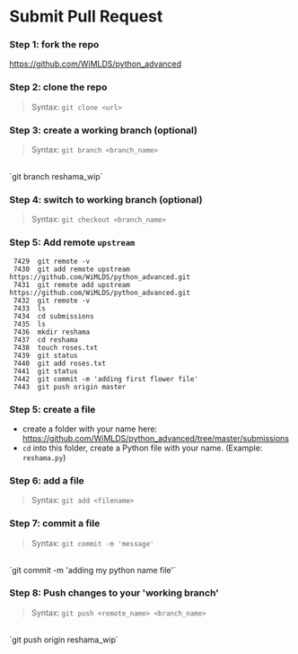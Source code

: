 # Submit Pull Request

### Step 1:  fork the repo
https://github.com/WiMLDS/python_advanced

### Step 2:  clone the repo
>Syntax:  `git clone <url>`  

### Step 3:  create a working branch (optional)
>Syntax:  `git branch <branch_name>`  

<br>
`git branch reshama_wip`

### Step 4:  switch to working branch (optional)
>Syntax:  `git checkout <branch_name>`  


### Step 5:  Add remote `upstream`
```
 7429  git remote -v
 7430  git add remote upstream https://github.com/WiMLDS/python_advanced.git
 7431  git remote add upstream https://github.com/WiMLDS/python_advanced.git
 7432  git remote -v
 7433  ls
 7434  cd submissions
 7435  ls
 7436  mkdir reshama
 7437  cd reshama
 7438  touch roses.txt
 7439  git status
 7440  git add roses.txt
 7441  git status
 7442  git commit -m 'adding first flower file'
 7443  git push origin master
```

### Step 5:  create a file
* create a folder with your name here:  https://github.com/WiMLDS/python_advanced/tree/master/submissions
* `cd` into this folder, create a Python file with your name.  (Example:  `reshama.py`)

### Step 6:  add a file
>Syntax:  `git add <filename>`  

### Step 7:  commit a file
>Syntax:  `git commit -m 'message'`    

<br>
`git commit -m 'adding my python name file'`

### Step 8:  Push changes to your 'working branch'
>Syntax:  `git push <remote_name> <branch_name>`   

<br>
`git push origin reshama_wip`
